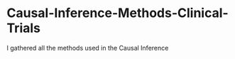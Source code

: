 # Causal-Inference-Methods-Clinical-Trials
I gathered all the methods used in the Causal Inference 
